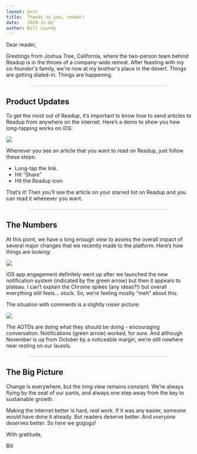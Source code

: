 ```yaml
---
layout: post
title:  Thanks to you, reader!
date:   2019-12-02
author: Bill Loundy
---
```

<p>
    Dear reader,
</p>
<p>
    Greetings from Joshua Tree, California, where the two-person team behind Readup is in the throes of a company-wide retreat. After feasting with my co-founder's family, we're now at my brother's place in the desert. Things are getting dialed-in. Things are happening.  
</p>
<div style="width:75%;margin:1.5em auto;border-bottom:1px solid #ccc;"></div>
<h2>
    Product Updates
</h2>
<p>
   To get the most out of Readup, it’s important to know how to send articles to Readup from anywhere on the internet. Here’s a demo to show you how long-tapping works on iOS:  
</p>
<p>
    <img src="https://blog.readup.com/pics/share-extension-long-tap-text.gif" style="display:block;margin:0 auto;max-width:100%;"> 
</p>
<p>
    Whenever you see an article that you want to read on Readup, just follow these steps:
</p>
<p>
	<ul>
		<li>
				Long-tap the link. 
		</li>
		<li>
				Hit “Share” 
		</li>
		<li> 
				Hit the Readup icon
		</li>
	</ul>
</p>
<p>
That’s it! Then you’ll see the article on your starred list on Readup and you can read it whenever you want.
</p>
<div style="width:75%;margin:1.5em auto;border-bottom:1px solid #ccc;"></div>
<h2>
    The Numbers
</h2>
<p>
    At this point, we have a long enough view to assess the overall impact of several major changes that we recently made to the platform. Here’s how things are looking: 
</p>
<p>
    <img src="https://blog.readup.com/pics/readsnov.png" style="display:block;margin:0 auto;max-width:100%;">
</p>
<p>
    iOS app engagement definitely went up after we launched the new notification system (indicated by the green arrow) but then it appears to plateau. I can’t explain the Chrome spikes (any ideas?!) but overall everything still feels… stuck. So, we’re feeling mostly “meh” about this. 
</p>
<p>
    The situation with comments is a slightly rosier picture:
</p>
<p>
    <img src="https://blog.readup.com/pics/commentsnov.png" style="display:block;margin:0 auto;max-width:100%;">
</p>
<p>
The AOTDs are doing what they should be doing - encouraging conversation. Notifications (green arrow) worked, for sure. And although November is up from October by a noticeable margin, we’re still nowhere near resting on our laurels.
</p>
<div style="width:75%;margin:1.5em auto;border-bottom:1px solid #ccc;"></div>
<h2>
    The Big Picture
</h2>
<p>
    Change is everywhere, but the long view remains constant. We’re always flying by the seat of our pants, and always one step away from the key to sustainable growth.
</p>
<p>
    Making the internet better is hard, <i>real</i> work. If it was any easier, someone would have done it already. But readers deserve better. And <em>everyone</em> deserves better. So here we gogogo!
</p>
<p> 
    With gratitude,
</p>
<p>
    Bill
</p>